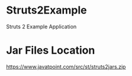 # Struts2Example
Struts 2 Example Application

# Jar Files Location
https://www.javatpoint.com/src/st/struts2jars.zip
